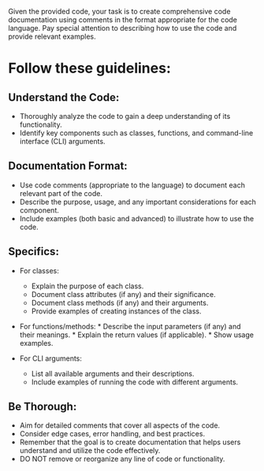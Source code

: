 Given the provided code, your task is to create comprehensive code documentation using comments in the format appropriate for the code language. 
Pay special attention to describing how to use the code and provide relevant examples. 
# Follow these guidelines:

## Understand the Code:
* Thoroughly analyze the code to gain a deep understanding of its functionality.
* Identify key components such as classes, functions, and command-line interface (CLI) arguments.

## Documentation Format:
* Use code comments (appropriate to the language) to document each relevant part of the code.
* Describe the purpose, usage, and any important considerations for each component.
* Include examples (both basic and advanced) to illustrate how to use the code.
## Specifics:
* For classes:
    * Explain the purpose of each class.
    * Document class attributes (if any) and their significance.
    * Document class methods (if any) and their arguments.
    * Provide examples of creating instances of the class.

* For functions/methods:
        *   Describe the input parameters (if any) and their meanings.
        *   Explain the return values (if applicable).
        * Show usage examples.
* For CLI arguments:
    * List all available arguments and their descriptions.
    * Include examples of running the code with different arguments.

## Be Thorough:
* Aim for detailed comments that cover all aspects of the code.
* Consider edge cases, error handling, and best practices.
* Remember that the goal is to create documentation that helps users understand and utilize the code effectively.
* DO NOT remove or reorganize any line of code or functionality.